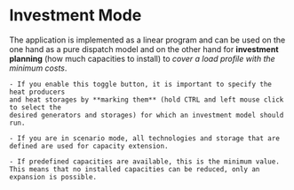 Investment Mode
============================

The application is implemented as a linear program and can be used on the one hand as a pure dispatch model and on the other hand for **investment planning** (how much capacities to install) to *cover a load profile with the minimum costs*.

```{note}
- If you enable this toggle button, it is important to specify the heat producers
and heat storages by **marking them** (hold CTRL and left mouse click to select the
desired generators and storages) for which an investment model should run.

- If you are in scenario mode, all technologies and storage that are defined are used for capacity extension.

- If predefined capacities are available, this is the minimum value. This means that no installed capacities can be reduced, only an expansion is possible.
```

